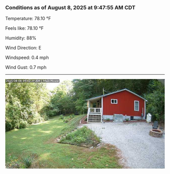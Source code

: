### Conditions as of August 8, 2025 at 9:47:55 AM CDT 

Temperature: 78.10 &deg;F

Feels like: 78.10 &deg;F

Humidity: 88%

Wind Direction: E

Windspeed: 0.4 mph

Wind Gust: 0.7 mph

---

<img src="./images/latest.jpeg"/>

